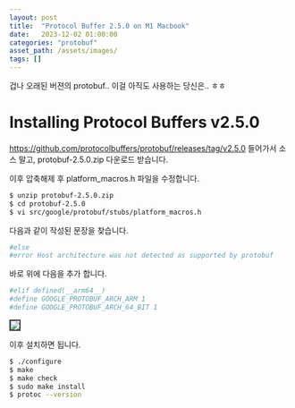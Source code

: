 ```yaml
---
layout: post
title:  "Protocol Buffer 2.5.0 on M1 Macbook"
date:   2023-12-02 01:00:00
categories: "protobuf"
asset_path: /assets/images/
tags: []
---
```


겁나 오래된 버젼의 protobuf.. 이걸 아직도 사용하는 당신은.. ㅎㅎ

# Installing Protocol Buffers v2.5.0

https://github.com/protocolbuffers/protobuf/releases/tag/v2.5.0 들어가서 소스 말고, protobuf-2.5.0.zip 다운로드 받습니다.

이후 압축해제 후 platform_macros.h 파일을 수정합니다. 

```bash
$ unzip protobuf-2.5.0.zip
$ cd protobuf-2.5.0
$ vi src/google/protobuf/stubs/platform_macros.h
```

다음과 같이 작성된 문장을 찾습니다. 

```bash
#else
#error Host architecture was not detected as supported by protobuf
```

바로 위에 다음을 추가 합니다. 

```bash
#elif defined(__arm64__)
#define GOOGLE_PROTOBUF_ARCH_ARM 1
#define GOOGLE_PROTOBUF_ARCH_64_BIT 1
```


<img src="{{ page.asset_path }}protobuf-m1.png" class="img-responsive img-rounded img-fluid center" style="border: 2px solid #333333">

이후 설치하면 됩니다. 

```bash
$ ./configure
$ make
$ make check
$ sudo make install
$ protoc --version
```
